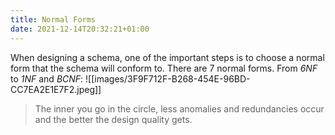 ```yaml
---
title: Normal Forms
date: 2021-12-14T20:32:21+01:00
---
```

When designing a schema, one of the important steps is to choose a normal form that the schema will conform to. There are 7 normal forms. From *6NF* to *1NF* and *BCNF*:
![[images/3F9F712F-B268-454E-96BD-CC7EA2E1E7F2.jpeg]]
> The inner you go in the circle, less anomalies and redundancies occur and the better the design quality gets.